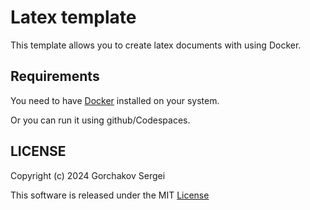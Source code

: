 # Latex template  

This template allows you to create latex documents with using Docker. 
## Requirements

You need to have [Docker](https://www.docker.com/) installed on your system.

Or you can run it using github/Codespaces.

## LICENSE

Copyright (c) 2024 Gorchakov Sergei

This software is released under the MIT [License](https://opensource.org/licenses/MIT)

